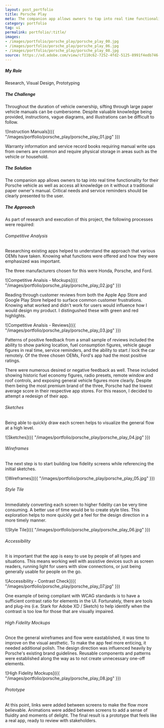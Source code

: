 ```yaml
---
layout: post_portfolio
title: Porsche Play
meta: The companion app allows owners to tap into real time functionality for their Porsche vehicle as well as access all knowledge on it without a traditional paper owner's manual.
category: portfolio
tag: ui
permalink: portfolio/:title/
images: 
- /images/portfolio/porsche_play/porsche_play_00.jpg
- /images/portfolio/porsche_play/porsche_play_06.jpg
- /images/portfolio/porsche_play/porsche_play_08.jpg
source: https://xd.adobe.com/view/cf110c62-7252-4fd2-5125-8991f4edb746-b920/?fullscreen
---
```


##### My Role

Research, Visual Design, Prototyping

##### The Challenge

Throughout the duration of vehicle ownership, sifting through large paper vehicle manuals can be cumbersome. Despite valuable knowledge being provided, instructions, vague diagrams, and illustrations can be difficult to follow. 

![Instruction Manuals]({{ "/images/portfolio/porsche_play/porsche_play_01.jpg" }})

Warranty information and service record books requiring manual write ups from owners are common and require physical storage in areas such as the vehicle or household.

##### The Solution

The companion app allows owners to tap into real time functionality for their Porsche vehicle as well as access all knowledge on it without a traditional paper owner's manual. Critical needs and service reminders should be clearly presented to the user.

##### The Approach

As part of research and execution of this project, the following processes were required:

###### Competitive Analysis

Researching existing apps helped to understand the approach that various OEMs have taken. Knowing what functions were offered and how they were emphasized was important.

The three manufacturers chosen for this were Honda, Porsche, and Ford.

![Competitive Analsis - Mockups]({{ "/images/portfolio/porsche_play/porsche_play_02.jpg" }})

Reading through customer reviews from both the Apple App Store and Google Play Store helped to surface common customer frustrations. Knowing what worked and didn't work for users would influence how I would design my product. I distingushed these with green and red highlights.

![Competitive Analsis - Reviews]({{ "/images/portfolio/porsche_play/porsche_play_03.jpg" }})

Patterns of positive feedback from a small sample of reviews included the ability to show parking location, fuel consumption figures, vehicle gauge figures in real time, service reminders, and the ability to start / lock the car remotely. Of the three chosen OEMs, Ford's app had the most positive ratings.

There were numerous desired or negative feedback as well. These included showing historic fuel economy figures, radio presets, remote window and roof controls, and exposing general vehicle figures more clearly. Despite them being the most premium brand of the three, Porsche had the lowest average score in their respective app stores. For this reason, I decided to attempt a redesign of their app.

###### Sketches

Being able to quickly draw each screen helps to visualize the general flow at a high level.

![Sketches]({{ "/images/portfolio/porsche_play/porsche_play_04.jpg" }})

###### Wireframes

The next step is to start building low fidelity screens while referencing the initial sketches.

![Wireframes]({{ "/images/portfolio/porsche_play/porsche_play_05.jpg" }})

###### Style Tile

Immediately converting each screen to higher fidelity can be very time consuming. A better use of time would be to create style tiles. This exploration helps to more quickly get a feel for the design direction in a more timely manner.

![Style Tile]({{ "/images/portfolio/porsche_play/porsche_play_06.jpg" }})

###### Accessibility

It is important that the app is easy to use by people of all types and situations. This means working well with assistive devices such as screen readers, running light for users with slow connections, or just being generally usable for people on the go.

![Accessibility - Contrast  Check]({{ "/images/portfolio/porsche_play/porsche_play_07.jpg" }})

One example of being compliant with WCAG standards is to have a sufficient contrast ratio for elements in the UI. Fortunately, there are tools and plug-ins (i.e. Stark for Adobe XD / Sketch) to help identify when the contrast is too low for those that are visually impaired.

###### High Fidelity Mockups

Once the general wireframes and flow were eastablished, it was time to improve on the visual aesthetic. To make the app feel more enticing, it needed additional polish. The design direction was influenced heavily by Porsche's existing brand guidelines. Reusable components and patterns were established along the way as to not create unnecessary one-off elements.

![High Fidelity Mockups]({{ "/images/portfolio/porsche_play/porsche_play_08.jpg" }})

###### Prototype

At this point, links were added between screens to make the flow more believable. Animations were added between screens to add a sense of fluidity and moments of delight. The final result is a prototype that feels like a real app, ready to review with stakeholders.